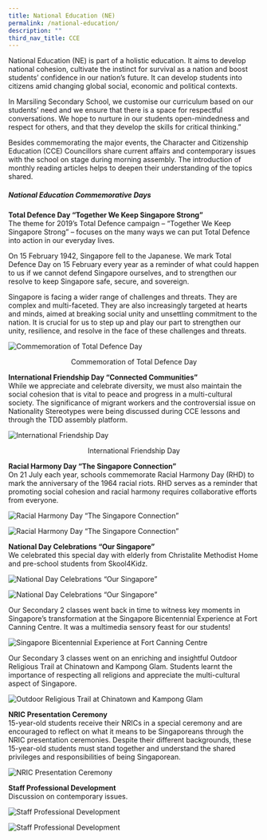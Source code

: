 ```yaml
---
title: National Education (NE)
permalink: /national-education/
description: ""
third_nav_title: CCE
---
```

National Education (NE) is part of a holistic education. It aims to develop national cohesion, cultivate the instinct for survival as a nation and boost students’ confidence in our nation’s future. It can develop students into citizens amid changing global social, economic and political contexts.

In Marsiling Secondary School, we customise our curriculum based on our students’ need and we ensure that there is a space for respectful conversations. We hope to nurture in our students open-mindedness and respect for others, and that they develop the skills for critical thinking.”

Besides commemorating the major events, the Character and Citizenship Education (CCE) Councillors share current affairs and contemporary issues with the school on stage during morning assembly. The introduction of monthly reading articles helps to deepen their understanding of the topics shared.

##### **National Education Commemorative Days** 

**Total Defence Day “Together We Keep Singapore Strong”**  
The theme for 2019’s Total Defence campaign – “Together We Keep Singapore Strong” – focuses on the many ways we can put Total Defence into action in our everyday lives.

On 15 February 1942, Singapore fell to the Japanese. We mark Total Defence Day on 15 February every year as a reminder of what could happen to us if we cannot defend Singapore ourselves, and to strengthen our resolve to keep Singapore safe, secure, and sovereign.

Singapore is facing a wider range of challenges and threats. They are complex and multi-faceted. They are also increasingly targeted at hearts and minds, aimed at breaking social unity and unsettling commitment to the nation. It is crucial for us to step up and play our part to strengthen our unity, resilience, and resolve in the face of these challenges and threats.

![Commemoration of Total Defence Day](/images/1-3.jpeg)
<p style="text-align:center;">Commemoration of Total Defence Day</p>

**International Friendship Day “Connected Communities”**  
While we appreciate and celebrate diversity, we must also maintain the social cohesion that is vital to peace and progress in a multi-cultural society. The significance of migrant workers and the controversial issue on Nationality Stereotypes were being discussed during CCE lessons and through the TDD assembly platform.

![International Friendship Day](/images/2-2.jpeg)
<p style="text-align:center;">International Friendship Day</p>

**Racial Harmony Day “The Singapore Connection”**  
On 21 July each year, schools commemorate Racial Harmony Day (RHD) to mark the anniversary of the 1964 racial riots. RHD serves as a reminder that promoting social cohesion and racial harmony requires collaborative efforts from everyone.

![Racial Harmony Day “The Singapore Connection”](/images/Racial%20Harmony%20Day%20“The%20Singapore%20Connection”_01.jpg)

![Racial Harmony Day “The Singapore Connection”](/images/Racial%20Harmony%20Day%20“The%20Singapore%20Connection”_02.jpg)

**National Day Celebrations “Our Singapore”**  
We celebrated this special day with elderly from Christalite Methodist Home and pre-school students from Skool4Kidz.

![National Day Celebrations “Our Singapore”](/images/National%20Day%20Celebrations%20“Our%20Singapore”_01.jpg)

![National Day Celebrations “Our Singapore”](/images/National%20Day%20Celebrations%20“Our%20Singapore”_02.jpg)

Our Secondary 2 classes went back in time to witness key moments in Singapore’s transformation at the Singapore Bicentennial Experience at Fort Canning Centre. It was a multimedia sensory feast for our students!

![Singapore Bicentennial Experience at Fort Canning Centre](/images/Singapore%20Bicentennial%20Experience%20at%20Fort%20Canning%20Centre.jpg)

Our Secondary 3 classes went on an enriching and insightful Outdoor Religious Trail at Chinatown and Kampong Glam. Students learnt the importance of respecting all religions and appreciate the multi-cultural aspect of Singapore.

![Outdoor Religious Trail at Chinatown and Kampong Glam](/images/Outdoor%20Religious%20Trail%20at%20Chinatown%20and%20Kampong%20Glam_.jpg)

**NRIC Presentation Ceremony**  
15-year-old students receive their NRICs in a special ceremony and are encouraged to reflect on what it means to be Singaporeans through the NRIC presentation ceremonies. Despite their different backgrounds, these 15-year-old students must stand together and understand the shared privileges and responsibilities of being Singaporean.

![NRIC Presentation Ceremony](/images/NRIC%20Presentation%20Ceremony.jpg)

**Staff Professional Development**  
Discussion on contemporary issues.

![Staff Professional Development](/images/Staff%20Professional%20Development_01.jpg)

![Staff Professional Development](/images/Staff%20Professional%20Development_02.jpg)